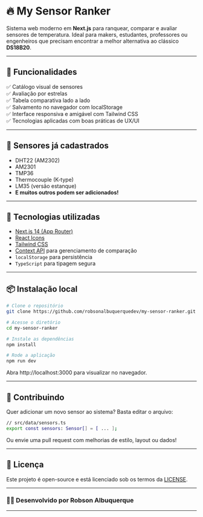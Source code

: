 # 🔥 My Sensor Ranker

Sistema web moderno em **Next.js** para ranquear, comparar e avaliar sensores de temperatura. Ideal para makers, estudantes, professores ou engenheiros que precisam encontrar a melhor alternativa ao clássico **DS18B20**.

---

## 📸 Funcionalidades

✅ Catálogo visual de sensores  
✅ Avaliação por estrelas  
✅ Tabela comparativa lado a lado  
✅ Salvamento no navegador com localStorage  
✅ Interface responsiva e amigável com Tailwind CSS  
✅ Tecnologias aplicadas com boas práticas de UX/UI

---

## 🧪 Sensores já cadastrados

- DHT22 (AM2302)
- AM2301
- TMP36
- Thermocouple (K-type)
- LM35 (versão estanque)
- **E muitos outros podem ser adicionados!**

---

## 🚀 Tecnologias utilizadas

- [Next.js 14 (App Router)](https://nextjs.org/)
- [React Icons](https://react-icons.github.io/react-icons/)
- [Tailwind CSS](https://tailwindcss.com/)
- [Context API](https://react.dev/learn/passing-data-deeply-with-context) para gerenciamento de comparação
- `localStorage` para persistência
- `TypeScript` para tipagem segura

---

## 📦 Instalação local

```bash
# Clone o repositório
git clone https://github.com/robsonalbuquerquedev/my-sensor-ranker.git

# Acesse o diretório
cd my-sensor-ranker

# Instale as dependências
npm install

# Rode a aplicação
npm run dev
```

Abra http://localhost:3000 para visualizar no navegador.

---

## 🤝 Contribuindo

Quer adicionar um novo sensor ao sistema? Basta editar o arquivo:

```bash
// src/data/sensors.ts
export const sensors: Sensor[] = [ ... ];
```

Ou envie uma pull request com melhorias de estilo, layout ou dados!

---

## 📄 Licença

Este projeto é open-source e está licenciado sob os termos da [LICENSE](LICENSE).

---

### 👨‍💻 Desenvolvido por Robson Albuquerque

---
